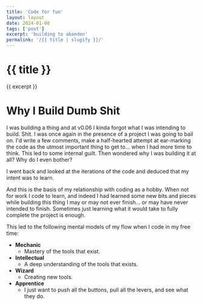 ```yaml
---
title: 'Code for fun'
layout: layout
date: 2024-01-08
tags: ['post']
excerpt: 'building to abandon'
permalink: '/{{ title | slugify }}/'
---
```


<hgroup>
	<h1>{{ title }}</h1>
	<p>{{ excerpt }}</p>
</hgroup>


# Why I Build Dumb Shit

I was building a thing and at v0.06 I kinda forgot what I was intending to build.  Shit.  I was once again in the presence of a project I was going to bail on.  I'd write a few comments, make a half-hearted attempt at ear-marking the code as the utmost important thing to get to... when I had more time to think.  This led to some internal guilt.  Then wondered why I was building it at all?  Why do I even bother?

I went back and looked at the iterations of the code and deduced that my intent was to learn.

And this is the basis of my relationship with coding as a hobby.  When not for work I code to learn, and indeed I had learned some new bits and pieces while building this thing I may or may not ever finish... or may have never intended to finish.  Sometimes just learning what it would take to fully complete the project is enough.


This led to the following mental models of my flow when I code in my free time:

- **Mechanic**
  - Mastery of the tools that exist.
- **Intellectual**
  - A deep understanding of the tools that exists.
- **Wizard**
  - Creating new tools.
- **Apprentice**
  - I just want to push all the buttons, pull all the levers, and see what they do.
